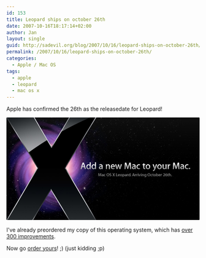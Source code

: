 ```yaml
---
id: 153
title: Leopard ships on october 26th
date: 2007-10-16T18:17:14+02:00
author: Jan
layout: single
guid: http://sadevil.org/blog/2007/10/16/leopard-ships-on-october-26th/
permalink: /2007/10/16/leopard-ships-on-october-26th/
categories:
  - Apple / Mac OS
tags:
  - apple
  - leopard
  - mac os x
---
```

Apple has confirmed the 26th as the releasedate for Leopard!

[![Mac OS X - Arriving 26th!][img]][url]

I've already preordered my copy of this operating system, which has [over 300 improvements](http://www.apple.com/macosx/features/300.html).

Now go [order yours](http://store.apple.com/Catalog/US/Images/intlstoreroutingpage.html?cid=AOSA10000022132)! ;) (just kidding ;p)

[url]: http://www.apple.com/macosx/
[img]: /assets/images/2007/10/leopard-arriving-1026-hero-20071016.jpg "Mac OS X - Arriving 26th!" 